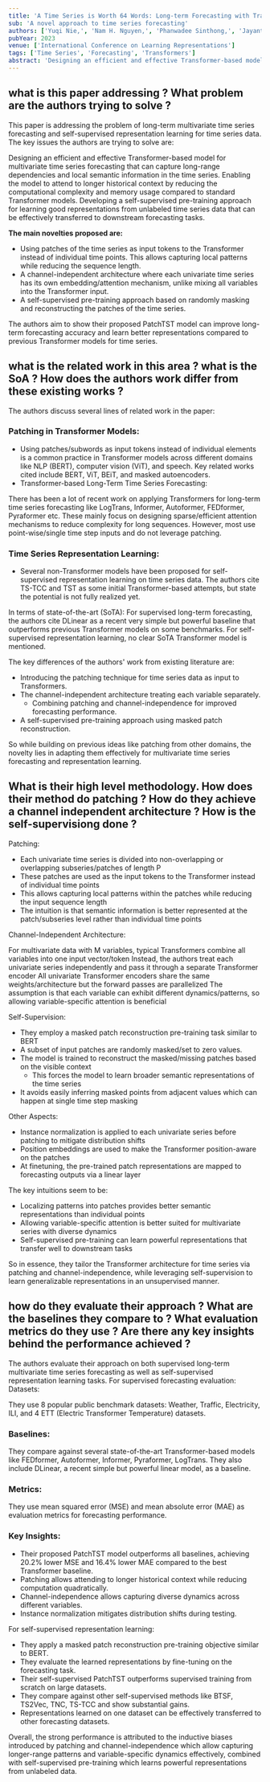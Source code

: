 ```yaml
---
title: 'A Time Series is Worth 64 Words: Long-term Forecasting with Transformers'
sub: 'A novel approach to time series forecasting'
authors: ['Yuqi Nie,', 'Nam H. Nguyen,', 'Phanwadee Sinthong,', 'Jayant Kalagnanam']
pubYear: 2023
venue: ['International Conference on Learning Representations']
tags: ['Time Series', 'Forecasting', 'Transformers']
abstract: 'Designing an efficient and effective Transformer-based model for multivariate time series forecasting that can capture long-range dependencies and local semantic information in the time series. '
---
```


## what is this paper addressing ? What problem are the authors trying to solve ?

This paper is addressing the problem of long-term multivariate time series forecasting and self-supervised representation learning for time series data. The key issues the authors are trying to solve are:

Designing an efficient and effective Transformer-based model for multivariate time series forecasting that can capture long-range dependencies and local semantic information in the time series.
Enabling the model to attend to longer historical context by reducing the computational complexity and memory usage compared to standard Transformer models.
Developing a self-supervised pre-training approach for learning good representations from unlabeled time series data that can be effectively transferred to downstream forecasting tasks.

**The main novelties proposed are:**

- Using patches of the time series as input tokens to the Transformer instead of individual time points. This allows capturing local patterns while reducing the sequence length.
- A channel-independent architecture where each univariate time series has its own embedding/attention mechanism, unlike mixing all variables into the Transformer input.
- A self-supervised pre-training approach based on randomly masking and reconstructing the patches of the time series.

The authors aim to show their proposed PatchTST model can improve long-term forecasting accuracy and learn better representations compared to previous Transformer models for time series.

## what is the related work in this area ? what is the SoA ? How does the authors work differ from these existing works ?

The authors discuss several lines of related work in the paper:

### Patching in Transformer Models:

- Using patches/subwords as input tokens instead of individual elements is a common practice in Transformer models across different domains like NLP (BERT), computer vision (ViT), and speech.
  Key related works cited include BERT, ViT, BEiT, and masked autoencoders.
- Transformer-based Long-Term Time Series Forecasting:

There has been a lot of recent work on applying Transformers for long-term time series forecasting like LogTrans, Informer, Autoformer, FEDformer, Pyraformer etc.
These mainly focus on designing sparse/efficient attention mechanisms to reduce complexity for long sequences.
However, most use point-wise/single time step inputs and do not leverage patching.

### Time Series Representation Learning:

- Several non-Transformer models have been proposed for self-supervised representation learning on time series data.
  The authors cite TS-TCC and TST as some initial Transformer-based attempts, but state the potential is not fully realized yet.

In terms of state-of-the-art (SoTA):
For supervised long-term forecasting, the authors cite DLinear as a recent very simple but powerful baseline that outperforms previous Transformer models on some benchmarks.
For self-supervised representation learning, no clear SoTA Transformer model is mentioned.

The key differences of the authors' work from existing literature are:

- Introducing the patching technique for time series data as input to Transformers.
- The channel-independent architecture treating each variable separately.
  - Combining patching and channel-independence for improved forecasting performance.
- A self-supervised pre-training approach using masked patch reconstruction.

So while building on previous ideas like patching from other domains, the novelty lies in adapting them effectively for multivariate time series forecasting and representation learning.

## What is their high level methodology. How does their method do patching ? How do they achieve a channel independent architecture ? How is the self-supervisiong done ?

Patching:

- Each univariate time series is divided into non-overlapping or overlapping subseries/patches of length P
- These patches are used as the input tokens to the Transformer instead of individual time points
- This allows capturing local patterns within the patches while reducing the input sequence length
- The intuition is that semantic information is better represented at the patch/subseries level rather than individual time points

Channel-Independent Architecture:

For multivariate data with M variables, typical Transformers combine all variables into one input vector/token
Instead, the authors treat each univariate series independently and pass it through a separate Transformer encoder
All univariate Transformer encoders share the same weights/architecture but the forward passes are parallelized
The assumption is that each variable can exhibit different dynamics/patterns, so allowing variable-specific attention is beneficial

Self-Supervision:

- They employ a masked patch reconstruction pre-training task similar to BERT
- A subset of input patches are randomly masked/set to zero values.
- The model is trained to reconstruct the masked/missing patches based on the visible context
  - This forces the model to learn broader semantic representations of the time series
- It avoids easily inferring masked points from adjacent values which can happen at single time step masking

Other Aspects:

- Instance normalization is applied to each univariate series before patching to mitigate distribution shifts
- Position embeddings are used to make the Transformer position-aware on the patches
- At finetuning, the pre-trained patch representations are mapped to forecasting outputs via a linear layer

The key intuitions seem to be:

- Localizing patterns into patches provides better semantic representations than individual points
- Allowing variable-specific attention is better suited for multivariate series with diverse dynamics
- Self-supervised pre-training can learn powerful representations that transfer well to downstream tasks

So in essence, they tailor the Transformer architecture for time series via patching and channel-independence, while leveraging self-supervision to learn generalizable representations in an unsupervised manner.

## how do they evaluate their approach ? What are the baselines they compare to ? What evaluation metrics do they use ? Are there any key insights behind the performance achieved ?

The authors evaluate their approach on both supervised long-term multivariate time series forecasting as well as self-supervised representation learning tasks.
For supervised forecasting evaluation:
Datasets:

They use 8 popular public benchmark datasets: Weather, Traffic, Electricity, ILI, and 4 ETT (Electric Transformer Temperature) datasets.

### Baselines:

They compare against several state-of-the-art Transformer-based models like FEDformer, Autoformer, Informer, Pyraformer, LogTrans.
They also include DLinear, a recent simple but powerful linear model, as a baseline.

### Metrics:

They use mean squared error (MSE) and mean absolute error (MAE) as evaluation metrics for forecasting performance.

### Key Insights:

- Their proposed PatchTST model outperforms all baselines, achieving 20.2% lower MSE and 16.4% lower MAE compared to the best Transformer baseline.
- Patching allows attending to longer historical context while reducing computation quadratically.
- Channel-independence allows capturing diverse dynamics across different variables.
- Instance normalization mitigates distribution shifts during testing.

For self-supervised representation learning:

- They apply a masked patch reconstruction pre-training objective similar to BERT.
- They evaluate the learned representations by fine-tuning on the forecasting task.
- Their self-supervised PatchTST outperforms supervised training from scratch on large datasets.
- They compare against other self-supervised methods like BTSF, TS2Vec, TNC, TS-TCC and show substantial gains.
- Representations learned on one dataset can be effectively transferred to other forecasting datasets.

Overall, the strong performance is attributed to the inductive biases introduced by patching and channel-independence which allow capturing longer-range patterns and variable-specific dynamics effectively, combined with self-supervised pre-training which learns powerful representations from unlabeled data.
